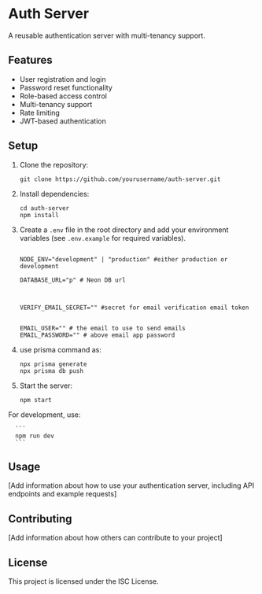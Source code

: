 # Auth Server

A reusable authentication server with multi-tenancy support.

## Features

- User registration and login
- Password reset functionality
- Role-based access control
- Multi-tenancy support
- Rate limiting
- JWT-based authentication

## Setup

1. Clone the repository:

   ```
   git clone https://github.com/yourusername/auth-server.git
   ```

2. Install dependencies:

   ```
   cd auth-server
   npm install
   ```

3. Create a `.env` file in the root directory and add your environment variables (see `.env.example` for required variables).

   ```

   NODE_ENV="development" | "production" #either production or development

   DATABASE_URL="p" # Neon DB url



   VERIFY_EMAIL_SECRET="" #secret for email verification email token


   EMAIL_USER="" # the email to use to send emails
   EMAIL_PASSWORD="" # above email app password  
   ```

4. use prisma command as:

   ```
   npx prisma generate
   npx prisma db push
   ```

4. Start the server:

   ```
   npm start
   ```

For development, use:

      ```
      npm run dev
      ```

## Usage

[Add information about how to use your authentication server, including API endpoints and example requests]

## Contributing

[Add information about how others can contribute to your project]

## License

This project is licensed under the ISC License.
